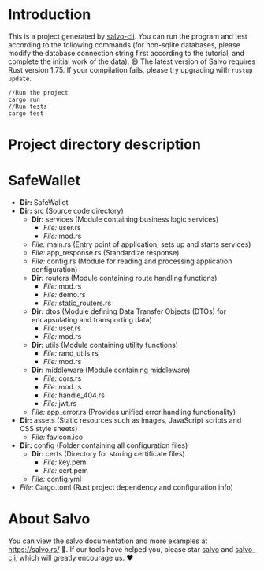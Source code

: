 # Introduction
This is a project generated by [salvo-cli](https://github.com/salvo-rs/salvo-cli). You can run the program and test according to the following commands (for non-sqlite databases, please modify the database connection string first according to the tutorial, and complete the initial work of the data).
😄 The latest version of Salvo requires Rust version 1.75. If your compilation fails, please try upgrading with `rustup update`.
``` shell
//Run the project
cargo run 
//Run tests
cargo test
```
# Project directory description
# SafeWallet
- **Dir:** SafeWallet 
- **Dir:** src         (Source code directory)
    - **Dir:** services         (Module containing business logic services)
        - *File:* user.rs 
        - *File:* mod.rs 
    - *File:* main.rs         (Entry point of application, sets up and starts services)
    - *File:* app_response.rs         (Standardize response)
    - *File:* config.rs         (Module for reading and processing application configuration)
    - **Dir:** routers         (Module containing route handling functions)
        - *File:* mod.rs 
        - *File:* demo.rs 
        - *File:* static_routers.rs 
    - **Dir:** dtos         (Module defining Data Transfer Objects (DTOs) for encapsulating and transporting data)
        - *File:* user.rs 
        - *File:* mod.rs 
    - **Dir:** utils         (Module containing utility functions)
        - *File:* rand_utils.rs 
        - *File:* mod.rs 
    - **Dir:** middleware         (Module containing middleware)
        - *File:* cors.rs 
        - *File:* mod.rs 
        - *File:* handle_404.rs 
        - *File:* jwt.rs 
    - *File:* app_error.rs         (Provides unified error handling functionality)
- **Dir:** assets         (Static resources such as images, JavaScript scripts and CSS style sheets)
    - *File:* favicon.ico 
- **Dir:** config         (Folder containing all configuration files)
    - **Dir:** certs         (Directory for storing certificate files)
        - *File:* key.pem 
        - *File:* cert.pem 
    - *File:* config.yml 
- *File:* Cargo.toml         (Rust project dependency and configuration info)

# About Salvo
You can view the salvo documentation and more examples at https://salvo.rs/ 📖. If our tools have helped you, please star [salvo](https://github.com/salvo-rs/salvo) and [salvo-cli](https://github.com/salvo-rs/salvo-cli), which will greatly encourage us. ❤️